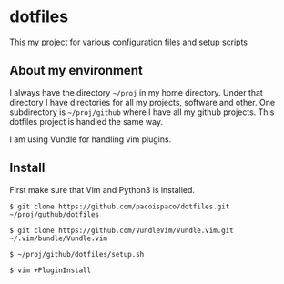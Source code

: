 # dotfiles

This my project for various configuration files and setup scripts

## About my environment

I always have the directory `~/proj` in my home directory. Under that directory I have directories for all my projects, software and other. One subdirectory is `~/proj/github` where I have all my github projects. This dotfiles project is handled the same way.

I am using Vundle for handling vim plugins.

## Install

First make sure that Vim and Python3 is installed.

```
$ git clone https://github.com/pacoispaco/dotfiles.git ~/proj/guthub/dotfiles

$ git clone https://github.com/VundleVim/Vundle.vim.git ~/.vim/bundle/Vundle.vim

$ ~/proj/github/dotfiles/setup.sh

$ vim +PluginInstall
```
